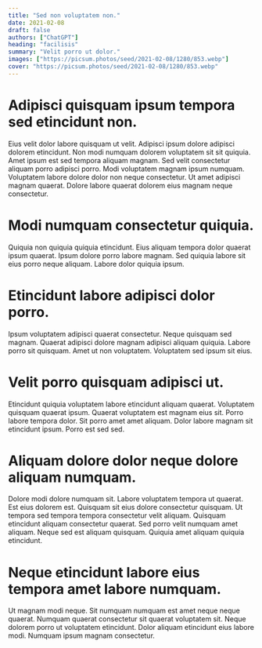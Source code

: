 ```yaml
---
title: "Sed non voluptatem non."
date: 2021-02-08
draft: false 
authors: ["ChatGPT"]
heading: "facilisis"
summary: "Velit porro ut dolor."
images: ["https://picsum.photos/seed/2021-02-08/1280/853.webp"]
cover: "https://picsum.photos/seed/2021-02-08/1280/853.webp"
---
```

# Adipisci quisquam ipsum tempora sed etincidunt non.        
Eius velit dolor labore quisquam ut velit. Adipisci ipsum dolore adipisci dolorem etincidunt. Non modi numquam dolorem voluptatem sit sit quiquia. Amet ipsum est sed tempora aliquam magnam. Sed velit consectetur aliquam porro adipisci porro. Modi voluptatem magnam ipsum numquam. Voluptatem labore dolore dolor non neque consectetur. Ut amet adipisci magnam quaerat. Dolore labore quaerat dolorem eius magnam neque consectetur.

# Modi numquam consectetur quiquia.        
Quiquia non quiquia quiquia etincidunt. Eius aliquam tempora dolor quaerat ipsum quaerat. Ipsum dolore porro labore magnam. Sed quiquia labore sit eius porro neque aliquam. Labore dolor quiquia ipsum.

# Etincidunt labore adipisci dolor porro.        
Ipsum voluptatem adipisci quaerat consectetur. Neque quisquam sed magnam. Quaerat adipisci dolore magnam adipisci aliquam quiquia. Labore porro sit quisquam. Amet ut non voluptatem. Voluptatem sed ipsum sit eius.

# Velit porro quisquam adipisci ut.        
Etincidunt quiquia voluptatem labore etincidunt aliquam quaerat. Voluptatem quisquam quaerat ipsum. Quaerat voluptatem est magnam eius sit. Porro labore tempora dolor. Sit porro amet amet aliquam. Dolor labore magnam sit etincidunt ipsum. Porro est sed sed.

# Aliquam dolore dolor neque dolore aliquam numquam.        
Dolore modi dolore numquam sit. Labore voluptatem tempora ut quaerat. Est eius dolorem est. Quisquam sit eius dolore consectetur quisquam. Ut tempora sed tempora tempora consectetur velit aliquam. Quisquam etincidunt aliquam consectetur quaerat. Sed porro velit numquam amet aliquam. Neque sed est aliquam quisquam. Quiquia amet aliquam quiquia etincidunt.

# Neque etincidunt labore eius tempora amet labore numquam.        
Ut magnam modi neque. Sit numquam numquam est amet neque neque quaerat. Numquam quaerat consectetur sit quaerat voluptatem sit. Neque dolorem porro ut voluptatem etincidunt. Dolor aliquam etincidunt eius labore modi. Numquam ipsum magnam consectetur.


